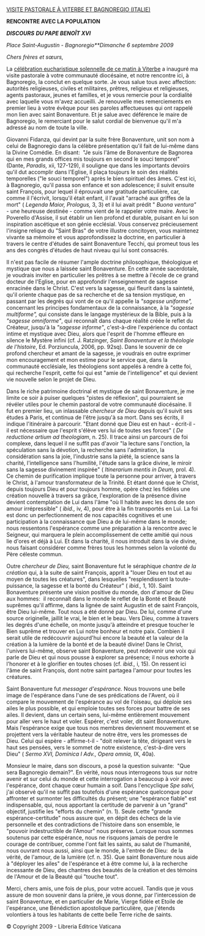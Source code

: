 [VISITE PASTORALE  À VITERBE ET BAGNOREGIO (ITALIE)](/content/benedict-xvi/fr/travels/2009/index_viterbo-bagnoregio.html)

**RENCONTRE AVEC LA POPULATION**

***DISCOURS*** ***DU PAPE BENOÎT XVI***

*Place Saint-Augustin - Bagnoregio**Dimanche* *6 septembre 2009*

*Chers frères et sœurs,*

La [célébration eucharistique solennelle de ce matin à Viterbe](/content/benedict-xvi/fr/homilies/2009/documents/hf_ben-xvi_hom_20090906_viterbo.html) a inauguré ma visite pastorale à votre communauté diocésaine, et notre rencontre ici, à Bagnoregio, la conclut en quelque sorte. Je vous salue tous avec affection:  autorités religieuses, civiles et militaires, prêtres, religieux et religieuses, agents pastoraux, jeunes et familles, et je vous remercie pour la cordialité avec laquelle vous m'avez accueilli. Je renouvelle mes remerciements en premier lieu à votre évêque pour ses paroles affectueuses qui ont rappelé mon lien avec saint Bonaventure. Et je salue avec déférence le maire de Bagnoregio, le remerciant pour le salut cordial de bienvenue qu'il m'a adressé au nom de toute la ville.

Giovanni Fidanza, qui devint par la suite frère Bonaventure, unit son nom à celui de Bagnoregio dans la célèbre présentation qu'il fait de lui-même dans la Divine Comédie. En disant:  "Je suis l'âme de Bonaventure de Bagnorea qui en mes grands offices mis toujours en second le souci temporel" (Dante, *Paradis,* xii, 127-129), il souligne que dans les importants devoirs qu'il dut accomplir dans l'Eglise, il plaça toujours le soin des réalités temporelles ("le souci temporel") après le bien spirituel des âmes. C'est ici, à Bagnoregio, qu'il passa son enfance et son adolescence; il suivit ensuite saint François, pour lequel il éprouvait une gratitude particulière, car, comme il l'écrivit, lorsqu'il était enfant, il l'avait "arraché aux griffes de la mort" ( *Legenda Maior, Prologus,* 3, 3) et il lui avait prédit " *Buona ventura"* \- une heureuse destinée - comme vient de le rappeler votre maire. Avec le Poverello d'Assise, il sut établir un lien profond et durable, puisant en lui son inspiration ascétique et son génie ecclésial. Vous conservez précieusement l'insigne relique du "Saint Bras" de votre illustre concitoyen, vous maintenez vivante sa mémoire et vous approfondissez la doctrine, en particulier à travers le centre d'études de saint Bonaventure Tecchi, qui promeut tous les ans des congrès d'études de haut niveau qui lui sont consacrés.

Il n'est pas facile de résumer l'ample doctrine philosophique, théologique et mystique que nous a laissée saint Bonaventure. En cette année sacerdotale, je voudrais inviter en particulier les prêtres à se mettre à l'école de ce grand docteur de l'Eglise, pour en approfondir l'enseignement de sagesse enracinée dans le Christ. C'est vers la sagesse, qui fleurit dans la sainteté, qu'il oriente chaque pas de sa recherche et de sa tension mystique, en passant par les degrés qui vont de ce qu'il appelle la *"sagesse uniforme",* concernant les principes fondamentaux de la connaissance, à la *"sagesse multiforme",* qui consiste dans le langage mystérieux de la Bible, puis à la *"sagesse omniforme"*, qui reconnaît dans chaque réalité créée le reflet du Créateur, jusqu'à la *"sagesse informe"*, c'est-à-dire l'expérience du contact intime et mystique avec Dieu, alors que l'esprit de l'homme effleure en silence le Mystère infini (cf. J. Ratzinger, *Saint Bonaventure et la théologie de l'histoire*, Ed. Porziuncula, 2006, pp. 92sq). Dans le souvenir de ce profond chercheur et amant de la sagesse, je voudrais en outre exprimer mon encouragement et mon estime pour le service que, dans la communauté ecclésiale, les théologiens sont appelés à rendre à cette foi, qui recherche l'esprit, cette foi qui est "amie de l'intelligence" et qui devient vie nouvelle selon le projet de Dieu.

Dans le riche patrimoine doctrinal et mystique de saint Bonaventure, je me limite ce soir à puiser quelques "pistes de réflexion", qui pourraient se révéler utiles pour le chemin pastoral de votre communauté diocésaine. Il fut en premier lieu, un inlassable *chercheur de Dieu* depuis qu'il suivit ses études à Paris, et continua de l'être jusqu'à sa mort. Dans ses écrits, il indique l'itinéraire à parcourir. "Etant donné que Dieu est en haut - écrit-il - il est nécessaire que l'esprit s'élève vers lui de toutes ses forces" ( *De reductione artium ad theologiam*, n. 25). Il trace ainsi un parcours de foi complexe, dans lequel il ne suffit pas d'avoir "la lecture sans l'onction, la spéculation sans la dévotion, la recherche sans l'admiration, la considération sans la joie, l'industrie sans la piété, la science sans la charité, l'intelligence sans l'humilité, l'étude sans la grâce divine, le miroir sans la sagesse divinement inspirée" ( *Itinerarium mentis in Deum,* prol. 4). Ce chemin de purification implique toute la personne pour arriver, à travers le Christ, à l'amour transformateur de la Trinité. Et étant donné que le Christ, depuis toujours Dieu et pour toujours homme, opère chez les fidèles une création nouvelle à travers sa grâce, l'exploration de la présence divine devient contemplation de Lui dans l'âme "où Il habite avec les dons de son amour irrépressible" ( *ibid.,* iv, 4), pour être à la fin transportés en Lui. La foi est donc un perfectionnement de nos capacités cognitives et une participation à la connaissance que Dieu a de lui-même dans le monde; nous ressentons l'espérance comme une préparation à la rencontre avec le Seigneur, qui marquera le plein accomplissement de cette amitié qui nous lie d'ores et déjà à Lui. Et dans la charité, il nous introduit dans la vie divine, nous faisant considérer comme frères tous les hommes selon la volonté du Père céleste commun.

Outre *chercheur de Dieu,* saint Bonaventure fut le séraphique *chantre de la création* qui, à la suite de saint François, apprit à "louer Dieu en tout et au moyen de toutes les créatures", dans lesquelles "resplendissent la toute-puissance, la sagesse et la bonté du Créateur" ( *ibid.,* 1, 10). Saint Bonaventure présente une vision positive du monde, don d'amour de Dieu aux hommes:  il reconnaît dans le monde le reflet de la Bonté et Beauté suprêmes qu'il affirme, dans la lignée de saint Augustin et de saint François, être Dieu lui-même. Tout nous a été donné par Dieu. De lui, comme d'une source originelle, jaillit le vrai, le bien et le beau. Vers Dieu, comme à travers les degrés d'une échelle, on monte jusqu'à atteindre et presque toucher le Bien suprême et trouver en Lui notre bonheur et notre paix. Combien il serait utile de redécouvrir aujourd'hui encore la beauté et la valeur de la création à la lumière de la bonté et de la beauté divine! Dans le Christ, l'univers lui-même, observe saint Bonaventure, peut redevenir une voix qui parle de Dieu et qui nous pousse à explorer sa présence; il nous exhorte à l'honorer et à le glorifier en toutes choses (cf. *ibid.,* i, 15). On ressent ici l'âme de saint François, dont notre saint partagea l'amour pour toutes les créatures.

Saint Bonaventure fut *messager d'espérance.* Nous trouvons une belle image de l'espérance dans l'une de ses prédications de l'Avent, où il compare le mouvement de l'espérance au vol de l'oiseau, qui déploie ses ailes le plus possible, et qui emploie toutes ses forces pour battre de ses ailes. Il devient, dans un certain sens, lui-même entièrement mouvement pour aller vers le haut et voler. Espérer, c'est voler, dit saint Bonaventure. Mais l'espérance exige que tous nos membres deviennent mouvement et se projettent vers la véritable hauteur de notre être, vers les promesses de Dieu. Celui qui espère - affirme-t-il - "doit relever la tête, dirigeant vers le haut ses pensées, vers le sommet de notre existence, c'est-à-dire vers Dieu" ( *Sermo XVI, Dominica I Adv., Opera omnia,* IX, 40a).

Monsieur le maire, dans son discours, a posé la question suivante:  "Que sera Bagnoregio demain?". En vérité, nous nous interrogeons tous sur notre avenir et sur celui du monde et cette interrogation a beaucoup à voir avec l'espérance, dont chaque cœur humain a soif. Dans l'encyclique *Spe salvi,* j'ai observé qu'il ne suffit pas toutefois d'une espérance quelconque pour affronter et surmonter les difficultés du présent; une "espérance fiable" est indispensable, qui, nous apportant la certitude de parvenir à un "grand" objectif, justifie les "efforts du chemin" (n. 1). Seule cette "grande espérance-certitude" nous assure que, en dépit des échecs de la vie personnelle et des contradictions de l'histoire dans son ensemble, le "pouvoir indestructible de l'Amour" nous préserve. Lorsque nous sommes soutenus par cette espérance, nous ne risquons jamais de perdre le courage de contribuer, comme l'ont fait les saints, au salut de l'humanité, nous ouvrant nous aussi, ainsi que le monde, à l'entrée de Dieu:  de la vérité, de l'amour, de la lumière (cf. n. 35). Que saint Bonaventure nous aide à "déployer les ailes" de l'espérance et à être comme lui, à la recherche incessante de Dieu, des chantres des beautés de la création et des témoins de l'Amour et de la Beauté qui "touche tout".

Merci, chers amis, une fois de plus, pour votre accueil. Tandis que je vous assure de mon souvenir dans la prière, je vous donne, par l'intercession de saint Bonaventure, et en particulier de Marie, Vierge fidèle et Etoile de l'espérance, une Bénédiction apostolique particulière, que j'étends volontiers à tous les habitants de cette belle Terre riche de saints.

© Copyright 2009 - Libreria Editrice Vaticana
